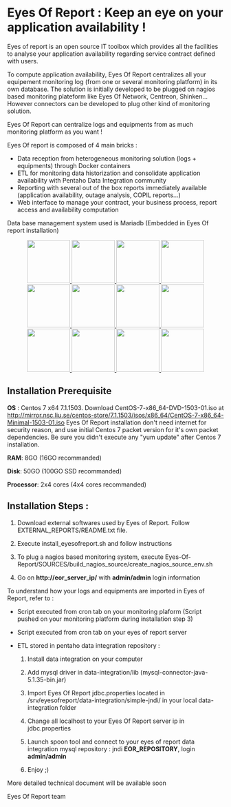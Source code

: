 # Eyes Of Report : Keep an eye on your application availability ! 

Eyes of report is an open source IT toolbox which provides all the facilities to analyse your application availability regarding service contract defined with users.

To compute application availability, Eyes Of Report centralizes all your equipement monitoring log (from one or several monitoring platform) in its own database. The solution is initially developed to be plugged on nagios based monitoring plateform like Eyes Of Network, Centreon, Shinken...
However connectors can be developed to plug other kind of monitoring solution.

Eyes Of Report can centralize logs and equipments from as much monitoring platform as you want !

Eyes Of report is composed of 4 main bricks :
* Data reception from heterogeneous monitoring solution (logs + equipments) through Docker containers
* ETL for monitoring data historization and consolidate application availability with Pentaho Data Integration community
* Reporting with several out of the box reports immediately available (application availability, outage analysis, COPIL reports...)
* Web interface to manage your contract, your business process, report access and availability computation

Data base management system used is Mariadb (Embedded in Eyes Of report installation)

<p align="center">
  <a href="https://raw.githubusercontent.com/eyesofreport/eyesofreport/master/SAMPLES/Reporting_2.PNG" target="_blank">
  <img src="https://github.com/eyesofreport/eyesofreport/blob/master/SAMPLES/Reporting_2.PNG" width="100" height="100"/>
  </a>
  <a href="https://raw.githubusercontent.com/benoitvillage/Eyes-Of-Report/master/SAMPLES/Threshold.PNG" target="_blank">
  <img src="https://github.com/benoitvillage/Eyes-Of-Report/blob/master/SAMPLES/Threshold.PNG" width="100" height="100"/>
  </a>
  <a href="https://raw.githubusercontent.com/benoitvillage/Eyes-Of-Report/master/SAMPLES/Time_Period.PNG" target="_blank">
  <img src="https://github.com/benoitvillage/Eyes-Of-Report/blob/master/SAMPLES/Time_Period.PNG" width="100" height="100"/>
  </a>
  <a href="https://raw.githubusercontent.com/benoitvillage/Eyes-Of-Report/master/SAMPLES/application_report.JPG" target="_blank">
  <img src="https://github.com/benoitvillage/Eyes-Of-Report/blob/master/SAMPLES/application_report.JPG" width="100" height="100"/>
  </a>
  <a href="https://raw.githubusercontent.com/benoitvillage/Eyes-Of-Report/master/SAMPLES/application_report_2.JPG" target="_blank">
  <img src="https://github.com/benoitvillage/Eyes-Of-Report/blob/master/SAMPLES/application_report_2.JPG" width="100" height="100"/>
  </a>
  <a href="https://raw.githubusercontent.com/benoitvillage/Eyes-Of-Report/master/SAMPLES/application_report_3.JPG" target="_blank">
  <img src="https://github.com/benoitvillage/Eyes-Of-Report/blob/master/SAMPLES/application_report_3.JPG" width="100" height="100"/>
  </a>
  <a href="https://raw.githubusercontent.com/benoitvillage/Eyes-Of-Report/master/SAMPLES/application_tree.png" target="_blank">
  <img src="https://github.com/benoitvillage/Eyes-Of-Report/blob/master/SAMPLES/application_tree.png" width="100" height="100"/>
  </a>
  <a href="https://raw.githubusercontent.com/benoitvillage/Eyes-Of-Report/master/SAMPLES/outage_analysis.JPG" target="_blank">
  <img src="https://github.com/benoitvillage/Eyes-Of-Report/blob/master/SAMPLES/outage_analysis.JPG" width="100" height="100"/>
  </a>
  <a href="https://raw.githubusercontent.com/benoitvillage/Eyes-Of-Report/master/SAMPLES/Outage_analysis_2.JPG" target="_blank">
  <img src="https://github.com/benoitvillage/Eyes-Of-Report/blob/master/SAMPLES/Outage_analysis_2.JPG" width="100" height="100"/>
  </a>
  <a href="https://raw.githubusercontent.com/benoitvillage/Eyes-Of-Report/master/SAMPLES/service_catalog.png" target="_blank">
  <img src="https://github.com/benoitvillage/Eyes-Of-Report/blob/master/SAMPLES/service_catalog.png" width="100" height="100"/>
  </a>
  <a href="https://raw.githubusercontent.com/benoitvillage/Eyes-Of-Report/master/SAMPLES/COPIL_Report.JPG" target="_blank">
  <img src="https://github.com/benoitvillage/Eyes-Of-Report/blob/master/SAMPLES/COPIL_Report.JPG" width="100" height="100"/>
  </a>
  <a href="https://raw.githubusercontent.com/benoitvillage/Eyes-Of-Report/master/SAMPLES/ETL_Detail_status_1.PNG" target="_blank">
  <img src="https://github.com/benoitvillage/Eyes-Of-Report/blob/master/SAMPLES/ETL_Detail_status_1.PNG" width="100" height="100"/>
  </a>
</p>

## Installation Prerequisite

**OS** : Centos 7 x64 7.1.1503. Download CentOS-7-x86_64-DVD-1503-01.iso at http://mirror.nsc.liu.se/centos-store/7.1.1503/isos/x86_64/CentOS-7-x86_64-Minimal-1503-01.iso
Eyes Of Report installation don't need internet for security reason, and use initial Centos 7 packet version for it's own packet dependencies. Be sure you didn't execute any "yum update" after Centos 7 installation.

**RAM**: 8GO (16GO recommanded)

**Disk**: 50GO (100GO SSD recommanded)

**Processor**: 2x4 cores (4x4 cores recommanded)

## Installation Steps :

1. Download external softwares used by Eyes of Report. Follow EXTERNAL_REPORTS/README.txt file.

1. Execute install_eyesofreport.sh and follow instructions

1. To plug a nagios based monitoring system, execute Eyes-Of-Report/SOURCES/build_nagios_source/create_nagios_source_env.sh

1. Go on **http://eor_server_ip/** with **admin/admin** login information

To understand how your logs and equipments are imported in Eyes of Report, refer to :
* Script executed from cron tab on your monitoring plaform (Script pushed on your monitoring platform during installation step 3)
* Script executed from cron tab on your eyes of report server
* ETL stored in pentaho data integration repository :

    1. Install data integration on your computer

    1. Add mysql driver in data-integration/lib (mysql-connector-java-5.1.35-bin.jar)

    1. Import Eyes Of Report jdbc.properties located in /srv/eyesofreport/data-integration/simple-jndi/ in your  local data-integration folder

    1. Change all localhost to your Eyes Of Report server ip in jdbc.properties

    1. Launch spoon tool and connect to your eyes of report data integration mysql repository : jndi **EOR_REPOSITORY**, login **admin/admin**

    1. Enjoy ;)
		
More detailed technical document will be available soon

Eyes Of Report team
